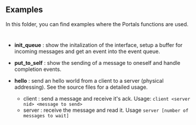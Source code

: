 ## Examples

In this folder, you can find examples where the Portals functions are used.

#

* **init_queue** : show the initalization of the interface, setup a buffer for incoming messages and get an event into the event queue.

* **put_to_self** : show the sending of a message to oneself and handle completion events.

* **hello** : send an hello world from a client to a server (physical addressing). See the source files for a detailed usage.
    - client : send a message and receive it's ack. Usage: `client <server nid> <message to send>`
    - server : receive the message and read it. Usage `server [number of messages to wait]`
